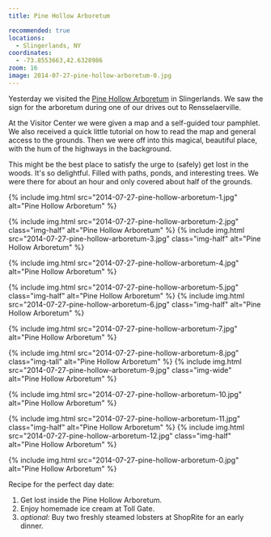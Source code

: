 ```yaml
---
title: Pine Hollow Arboretum

recommended: true
locations:
  - Slingerlands, NY
coordinates:
  - -73.8553663,42.6328986
zoom: 16
image: 2014-07-27-pine-hollow-arboretum-0.jpg
---
```


Yesterday we visited the [Pine Hollow Arboretum](http://www.pinehollowarboretum.org/) in Slingerlands. We saw the sign for the arboretum during one of our drives out to Rensselaerville.

At the Visitor Center we were given a map and a self-guided tour pamphlet. We also received a quick little tutorial on how to read the map and general access to the grounds. Then we were off into this magical, beautiful place, with the hum of the highways in the background.

This might be the best place to satisfy the urge to (safely) get lost in the woods. It's so delightful. Filled with paths, ponds, and interesting trees. We were there for about an hour and only covered about half of the grounds.

<div class="photos">

{% include img.html src="2014-07-27-pine-hollow-arboretum-1.jpg" alt="Pine Hollow Arboretum" %}

{% include img.html src="2014-07-27-pine-hollow-arboretum-2.jpg" class="img-half" alt="Pine Hollow Arboretum" %}
{% include img.html src="2014-07-27-pine-hollow-arboretum-3.jpg" class="img-half" alt="Pine Hollow Arboretum" %}

{% include img.html src="2014-07-27-pine-hollow-arboretum-4.jpg" alt="Pine Hollow Arboretum" %}

{% include img.html src="2014-07-27-pine-hollow-arboretum-5.jpg" class="img-half" alt="Pine Hollow Arboretum" %}
{% include img.html src="2014-07-27-pine-hollow-arboretum-6.jpg" class="img-half" alt="Pine Hollow Arboretum" %}

{% include img.html src="2014-07-27-pine-hollow-arboretum-7.jpg" alt="Pine Hollow Arboretum" %}

{% include img.html src="2014-07-27-pine-hollow-arboretum-8.jpg" class="img-tall" alt="Pine Hollow Arboretum" %}
{% include img.html src="2014-07-27-pine-hollow-arboretum-9.jpg" class="img-wide" alt="Pine Hollow Arboretum" %}

{% include img.html src="2014-07-27-pine-hollow-arboretum-10.jpg" alt="Pine Hollow Arboretum" %}

{% include img.html src="2014-07-27-pine-hollow-arboretum-11.jpg" class="img-half" alt="Pine Hollow Arboretum" %}
{% include img.html src="2014-07-27-pine-hollow-arboretum-12.jpg" class="img-half" alt="Pine Hollow Arboretum" %}

{% include img.html src="2014-07-27-pine-hollow-arboretum-0.jpg" alt="Pine Hollow Arboretum" %}

</div>

Recipe for the perfect day date:

1.  Get lost inside the Pine Hollow Arboretum.
2.  Enjoy homemade ice cream at Toll Gate.
3.  _optional:_ Buy two freshly steamed lobsters at ShopRite for an early dinner.
